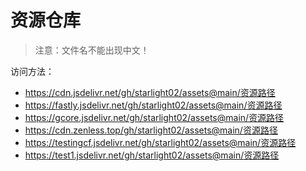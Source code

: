 # 资源仓库

> 注意：文件名不能出现中文！

访问方法：
- https://cdn.jsdelivr.net/gh/starlight02/assets@main/资源路径
- https://fastly.jsdelivr.net/gh/starlight02/assets@main/资源路径
- https://gcore.jsdelivr.net/gh/starlight02/assets@main/资源路径
- https://cdn.zenless.top/gh/starlight02/assets@main/资源路径
- https://testingcf.jsdelivr.net/gh/starlight02/assets@main/资源路径
- https://test1.jsdelivr.net/gh/starlight02/assets@main/资源路径

